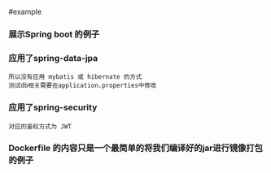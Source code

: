 #example
### 展示Spring boot 的例子
### 应用了spring-data-jpa
    所以没有应用 mybatis 或 hibernate 的方式
    测试db相关需要在application.properties中修改
### 应用了spring-security
    对应的鉴权方式为 JWT

### Dockerfile 的内容只是一个最简单的将我们编译好的jar进行镜像打包的例子